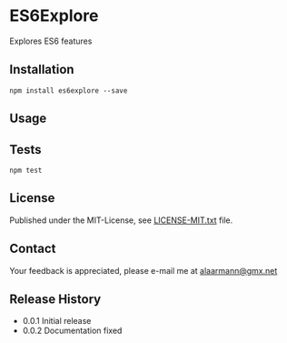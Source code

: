 ES6Explore
==========

Explores ES6 features

## Installation

  `npm install es6explore --save`

## Usage


## Tests

  `npm test`


## License

Published under the MIT-License, see [LICENSE-MIT.txt](https://github.com/alaarmann/aspirant/blob/master/LICENSE-MIT.txt) file.


## Contact

Your feedback is appreciated, please e-mail me at [alaarmann@gmx.net](mailto:alaarmann@gmx.net)

## Release History

* 0.0.1 Initial release
* 0.0.2 Documentation fixed

